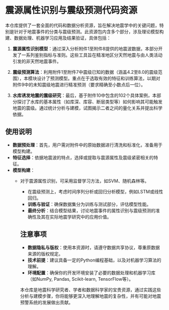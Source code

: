# 震源属性识别与震级预测代码资源

本仓库提供了一套全面的代码和数据分析资源，旨在解决地震学中的关键问题，特别是针对于地震事件的分类与震级预测。此资源包内含多个部分，涉及理论模型构建、数据处理、机器学习应用及结果验证，具体包括：

1. **震源属性识别模型**：通过深入分析附件1至附件8提供的地震波数据，本部分开发了一系列鉴别指标与准则。这些工具旨在精准地区分天然地震与由人类活动引发的非天然地震事件。

2. **震级预测算法**：利用附件1至附件7中震级已知的数据（涵盖4.2至8.0的震级范围），本模块设计了预测模型。重点在于选取有效的特征和训练算法，以期对附件9中的未知震级地震进行精准预测（要求精确至小数点后一位）。

3. **水库诱发地震的震级研究**：最后，基于附件10中包含的102个具体案例，本部分探讨了水库的基本属性（如库深、库容、断层类型等）如何影响其可能触发地震的震级。通过统计分析与建模，试图揭示二者之间的量化关系并提出科学依据。

## 使用说明
- **数据预处理**：首先，用户需对附件中的原始数据进行清洗和标准化，准备用于模型构建。
- **特征选择**：依据地震波的特点，选择或提取与震源属性及震级紧密相关的特征。
- **模型构建**：
    - 对于震源属性识别，可采用监督学习方法，如SVM、随机森林等。
        - 在震级预测上，考虑时间序列分析或回归分析模型，例如LSTM或线性回归。
        - **训练与验证**：确保数据集分为训练与测试部分，评估模型性能。
        - **最终分析**：结合模型结果，讨论地震事件的属性识别与震级预测的准确性及其在实际地震学研究中的应用价值。

        ## 注意事项
        - **数据隐私与版权**：使用本资源时，请遵守数据共享协议，尊重原数据来源的版权规定。
        - **技术前提**：建议具备一定的Python编程基础，以及对机器学习算法的理解。
        - **环境配置**：确保你的开发环境安装了必要的数据处理和机器学习库（如NumPy, Pandas, Scikit-learn, TensorFlow等）。

        本仓库是地震科学研究者、学者和数据科学家的宝贵资源，通过实践这些分析与建模步骤，你将能够更深入地理解地震的复杂性，并有可能对地震预警系统的发展做出贡献。
